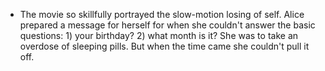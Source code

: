 - The movie so skillfully portrayed the slow-motion losing of self. Alice prepared a message for herself for when she couldn't answer the basic questions: 1) your birthday? 2) what month is it? She was to take an overdose of sleeping pills. But when the time came she couldn't pull it off.